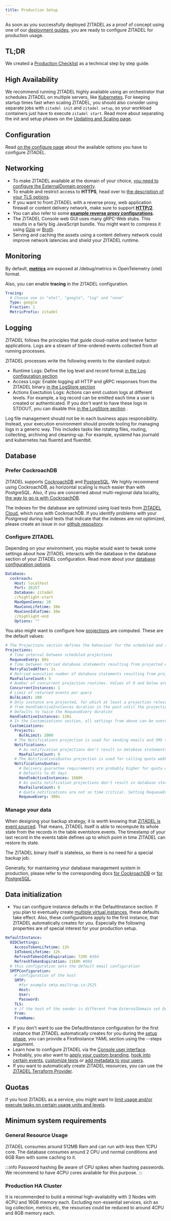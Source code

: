 ```yaml
---
title: Production Setup
---
```


As soon as you successfully deployed ZITADEL as a proof of concept using one of our [deployment guides](/docs/self-hosting/deploy/overview),
you are ready to configure ZITADEL for production usage.


## TL;DR
We created a [Production Checklist](./productionchecklist.md) as a technical step by step guide.

## High Availability

We recommend running ZITADEL highly available using an orchestrator that schedules ZITADEL on multiple servers,
like [Kubernetes](/docs/self-hosting/deploy/kubernetes).
For keeping startup times fast when scaling ZITADEL,
you should also consider using separate jobs with `zitadel init` and `zitadel setup`,
so your workload containers just have to execute `zitadel start`.
Read more about separating the init and setup phases on the [Updating and Scaling page](/docs/self-hosting/manage/updating_scaling).

## Configuration

Read [on the configure page](/docs/self-hosting/manage/configure) about the available options you have to configure ZITADEL.

## Networking

- To make ZITADEL available at the domain of your choice, [you need to configure the ExternalDomain property](/docs/self-hosting/manage/custom-domain).
- To enable and restrict access to **HTTPS**, head over to [the description of your TLS options](/docs/self-hosting/manage/tls_modes).
- If you want to front ZITADEL with a reverse proxy, web application firewall or content delivery network, make sure to support **[HTTP/2](/docs/self-hosting/manage/http2)**.
- You can also refer to some **[example reverse proxy configurations](/docs/self-hosting/manage/reverseproxy/reverse_proxy)**.
- The ZITADEL Console web GUI uses many gRPC-Web stubs. This results in a fairly big JavaScript bundle. You might want to compress it using [Gzip](https://www.gnu.org/software/gzip/) or [Brotli](https://github.com/google/brotli).
- Serving and caching the assets using a content delivery network could improve network latencies and shield your ZITADEL runtime.

## Monitoring

By default, [**metrics**](/apis/observability/metrics) are exposed at /debug/metrics in OpenTelemetry (otel) format.

Also, you can enable **tracing** in the ZITADEL configuration.

```yaml
Tracing:
  # Choose one in "otel", "google", "log" and "none"
  Type: google
  Fraction: 1
  MetricPrefix: zitadel
```

## Logging

ZITADEL follows the principles that guide cloud-native and twelve factor applications.
Logs are a stream of time-ordered events collected from all running processes.

ZITADEL processes write the following events to the standard output:

- Runtime Logs: Define the log level and record format [in the Log configuration section](https://github.com/zitadel/zitadel/blob/main/cmd/defaults.yaml#L1-L4)
- Access Logs: Enable logging all HTTP and gRPC responses from the ZITADEL binary [in the LogStore section](https://github.com/zitadel/zitadel/blob/main/cmd/defaults.yaml#L366) 
- Actions Exectution Logs: Actions can emit custom logs at different levels. For example, a log record can be emitted each time a user is created or authenticated. If you don't want to have these logs in STDOUT, you can disable this [in the LogStore section](https://github.com/zitadel/zitadel/blob/main/cmd/defaults.yaml#L387) .

Log file management should not be in each business apps responsibility.
Instead, your execution environment should provide tooling for managing logs in a generic way.
This includes tasks like rotating files, routing, collecting, archiving and cleaning-up.
For example, systemd has journald and kubernetes has fluentd and fluentbit.

## Database

### Prefer CockroachDB

ZITADEL supports [CockroachDB](https://www.cockroachlabs.com/) and [PostgreSQL](https://www.postgresql.org/).
We highly recommend using CockroachDB,
as horizontal scaling is much easier than with PostgreSQL.
Also, if you are concerned about multi-regional data locality,
[the way to go is with CockroachDB](https://www.cockroachlabs.com/docs/stable/multiregion-overview.html).

The indexes for the database are optimized using load tests from [ZITADEL Cloud](https://zitadel.com), 
which runs with CockroachDB.
If you identify problems with your Postgresql during load tests that indicate that the indexes are not optimized,
please create an issue in our [github repository](https://github.com/zitadel/zitadel).

### Configure ZITADEL

Depending on your environment, you maybe would want to tweak some settings about how ZITADEL interacts with the database in the database section of your ZITADEL configuration. Read more about your [database configuration options](/docs/self-hosting/manage/database).

```yaml
Database:
  cockroach:
    Host: localhost
    Port: 26257
    Database: zitadel
    //highlight-start
    MaxOpenConns: 20
    MaxConnLifetime: 30m
    MaxConnIdleTime: 30m
    //highlight-end
    Options: ""
```

You also might want to configure how [projections](/concepts/eventstore/implementation#projections) are computed. These are the default values:

```yaml
# The Projections section defines the behaviour for the scheduled and synchronous events projections.
Projections:
  # Time interval between scheduled projections
  RequeueEvery: 60s
  # Time between retried database statements resulting from projected events
  RetryFailedAfter: 1s
  # Retried execution number of database statements resulting from projected events
  MaxFailureCount: 5
  # Number of concurrent projection routines. Values of 0 and below are overwritten to 1
  ConcurrentInstances: 1
  # Limit of returned events per query
  BulkLimit: 200
  # Only instance are projected, for which at least a projection relevant event exists withing the timeframe
  # from HandleActiveInstances duration in the past until the projections current time
  # Defaults to twice the RequeueEvery duration
  HandleActiveInstances: 120s
  # In the Customizations section, all settings from above can be overwritten for each specific projection
  Customizations:
    Projects:
      BulkLimit: 2000
    # The Notifications projection is used for sending emails and SMS to users
    Notifications:
      # As notification projections don't result in database statements, retries don't have an effect
      MaxFailureCount: 0
    # The NotificationsQuotas projection is used for calling quota webhooks
    NotificationsQuotas:
      # Delivery guarantee requirements are probably higher for quota webhooks
      # Defaults to 45 days
      HandleActiveInstances: 1080h
      # As quota notification projections don't result in database statements, retries don't have an effect
      MaxFailureCount: 0
      # Quota notifications are not so time critical. Setting RequeueEvery every five minutes doesn't annoy the db too much.
      RequeueEvery: 300s
```

### Manage your data

When designing your backup strategy,
it is worth knowing that
[ZITADEL is event sourced](/docs/concepts/eventstore/overview).
That means, ZITADEL itself is able to recompute its
whole state from the records in the table eventstore.events.
The timestamp of your last record in the events table
defines up to which point in time ZITADEL can restore its state.

The ZITADEL binary itself is stateless,
so there is no need for a special backup job.

Generally, for maintaining your database management system in production,
please refer to the corresponding docs
[for CockroachDB](https://www.cockroachlabs.com/docs/stable/recommended-production-settings.html)
or [for PostgreSQL](https://www.postgresql.org/docs/current/admin.html).


## Data initialization

- You can configure instance defaults in the DefaultInstance section.
  If you plan to eventually create [multiple virtual instances](/concepts/structure/instance#multiple-virtual-instances), these defaults take effect.
  Also, these configurations apply to the first instance, that ZITADEL automatically creates for you.
  Especially the following properties are of special interest for your production setup.

```yaml
DefaultInstance:
  OIDCSettings:
    AccessTokenLifetime: 12h
    IdTokenLifetime: 12h
    RefreshTokenIdleExpiration: 720h #30d
    RefreshTokenExpiration: 2160h #90d
  # this configuration sets the default email configuration
  SMTPConfiguration:
    # configuration of the host
    SMTP:
      #for example smtp.mailtrap.io:2525
      Host:
      User:
      Password:
    TLS:
    # if the host of the sender is different from ExternalDomain set DefaultInstance.DomainPolicy.SMTPSenderAddressMatchesInstanceDomain to false
    From:
    FromName:
```

- If you don't want to use the DefaultInstance configuration for the first instance that ZITADEL automatically creates for you during the [setup phase](/self-hosting/manage/configure#database-initialization), you can provide a FirstInstance YAML section using the --steps argument.
- Learn how to configure ZITADEL via the [Console user interface](/guides/manage/console/overview).
- Probably, you also want to [apply your custom branding](/guides/manage/customize/branding), [hook into certain events](/guides/manage/customize/behavior), [customize texts](/guides/manage/customize/texts) or [add metadata to your users](/guides/manage/customize/user-metadata).
- If you want to automatically create ZITADEL resources, you can use the [ZITADEL Terraform Provider](/guides/manage/terraform/basics).

## Quotas

If you host ZITADEL as a service,
you might want to [limit usage and/or execute tasks on certain usage units and levels](/self-hosting/manage/quotas).

## Minimum system requirements

### General Resource Usage

ZITADEL consumes around 512MB Ram and can run with less then 1CPU core.
The database consumes around 2 CPU und normal conditions and 6GB Ram with some caching to it.

:::info Password hashing
Be aware of CPU spikes when hashing passwords. We recommend to have 4CPU cores available for this purpose.
:::

### Production HA Cluster

It is recommended to build a minimal high-availability with 3 Nodes with 4CPU and 16GB memory each.
Excluding non-essential services, sich as log collection, metrics etc, the resources could be reduced to around 4CPU and 8GB memory each.
